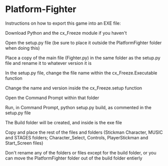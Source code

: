 # Platform-Fighter

Instructions on how to export this game into an EXE file:

Download Python and the cx_Freeze module if you haven't

Open the setup.py file (be sure to place it outside the PlatformFighter folder when doing this)

Place a copy of the main file (Fighter.py) in the same folder as the setup.py file and rename it to whatever version it is

In the setup.py file, change the file name within the cx_Freeze.Executable function

Change the name and version inside the cx_Freeze.setup function

Open the Command Prompt within that folder

Run, in Command Prompt, python setup.py build, as commented in the setup.py file

The Build folder will be created, and inside is the exe file

Copy and place the rest of the files and folders (Stickman Character, MUSIC and STAGES folders; Character_Select, Controls, PlayerStickman and Start_Screen files)

Don't rename any of the folders or files except for the build folder, or you can move the PlatformFighter folder out of the build folder entierly

